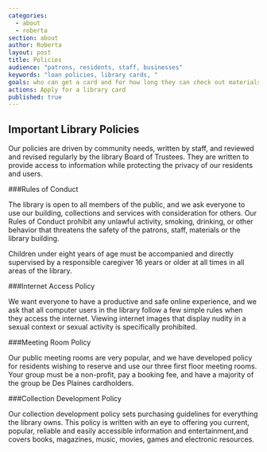 ```yaml
---
categories: 
  - about
  - roberta
section: about
author: Roberta
layout: post
title: Policies
audience: "patrons, residents, staff, businesses"
keywords: "loan policies, library cards, "
goals: who can get a card and for how long they can check out materials.
actions: Apply for a library card
published: true
---
```


## Important Library Policies

Our policies are driven by community needs, written by staff, and reviewed and revised regularly by the library Board of Trustees. They are written to provide access to information while protecting the privacy of our residents and users. 

###Rules of Conduct

The library is open to all members of the public, and we ask everyone to use our building, collections and services  with consideration for others. Our Rules of Conduct prohibit any unlawful activity, smoking, drinking, or other behavior that threatens the safety of the patrons, staff, materials or the library building.

Children under eight years of age must be accompanied and directly supervised by a responsible caregiver 16 years or older at all times in all areas of the library. 


###Internet Access Policy

We want everyone to have a productive and safe online experience, and we ask that all computer users in the library follow a few simple rules when they access the internet. Viewing internet images that display nudity in a sexual context or sexual activity is specifically prohibited.

###Meeting Room Policy

Our public meeting rooms are very popular, and we have developed policy for residents wishing to reserve and use our three first floor meeting rooms. Your group must be a non-profit, pay a booking fee, and have a majority of the group be Des Plaines cardholders.

###Collection Development Policy

Our collection development policy sets purchasing guidelines for everything the library owns. This policy is written with an eye to offering you current, popular, reliable and easily accessible information and entertainment,and covers books, magazines, music, movies, games and electronic resources.





